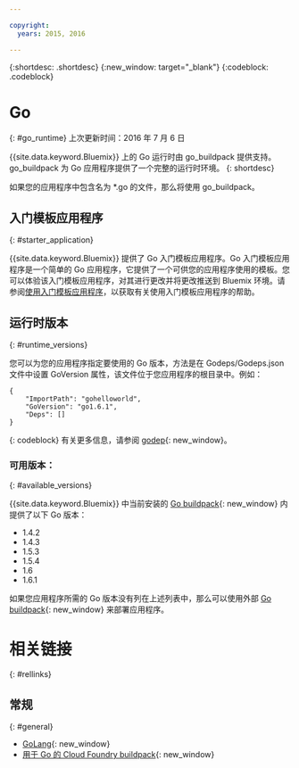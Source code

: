 ```yaml
---

copyright:
  years: 2015, 2016

---
```


{:shortdesc: .shortdesc}
{:new_window: target="_blank"}
{:codeblock: .codeblock}


# Go
{: #go_runtime}
上次更新时间：2016 年 7 月 6 日

{{site.data.keyword.Bluemix}} 上的 Go 运行时由 go_buildpack 提供支持。go_buildpack 为 Go 应用程序提供了一个完整的运行时环境。
{: shortdesc}

如果您的应用程序中包含名为 *.go 的文件，那么将使用 go_buildpack。

## 入门模板应用程序
{: #starter_application}

{{site.data.keyword.Bluemix}} 提供了 Go 入门模板应用程序。Go 入门模板应用程序是一个简单的 Go 应用程序，它提供了一个可供您的应用程序使用的模板。您可以体验该入门模板应用程序，对其进行更改并将更改推送到 Bluemix 环境。请参阅[使用入门模板应用程序](../../cfapps/starter_app_usage.html)，以获取有关使用入门模板应用程序的帮助。

## 运行时版本
{: #runtime_versions}

您可以为您的应用程序指定要使用的 Go 版本，方法是在 Godeps/Godeps.json 文件中设置 GoVersion 属性，该文件位于您应用程序的根目录中。例如：

```
{
	"ImportPath": "gohelloworld",
	"GoVersion": "go1.6.1",
	"Deps": []
}
```
{: codeblock}
有关更多信息，请参阅 [godep](https://github.com/tools/godep){: new_window}。

### 可用版本：
{: #available_versions}

{{site.data.keyword.Bluemix}} 中当前安装的
[Go buildpack](https://github.com/cloudfoundry/go-buildpack/releases/tag/v1.7.5){: new_window} 内
提供了以下 Go 版本：

* 1.4.2
* 1.4.3
* 1.5.3
* 1.5.4
* 1.6
* 1.6.1

如果您应用程序所需的 Go 版本没有列在上述列表中，那么可以使用外部 [Go buildpack](https://github.com/cloudfoundry/go-buildpack.git){: new_window} 来部署应用程序。

# 相关链接
{: #rellinks}
## 常规
{: #general}

* [GoLang](http://golang.org/){: new_window}
* [用于 Go 的 Cloud Foundry buildpack](https://github.com/cloudfoundry/go-buildpack){: new_window}
